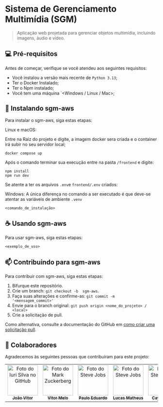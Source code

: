 ﻿# Sistema de Gerenciamento Multimídia (SGM)

> Aplicação web projetada para gerenciar objetos multimídia, incluindo imagens, áudio e vídeo.

## 💻 Pré-requisitos

Antes de começar, verifique se você atendeu aos seguintes requisitos:

- Você instalou a versão mais recente de `Python 3.13`;
- Ter o Docker Instalado;
- Ter o Npm instalado;
- Você tem uma máquina `<Windows / Linux / Mac>;

## 🚀 Instalando sgm-aws

Para instalar o sgm-aws, siga estas etapas:

Linux e macOS:

Entre na Raiz do projeto e digite, a imagem docker sera criada e o container irá subir no seu servidor local;

```
docker compose up
```
Após o comando terminar sua execução entre na pasta `/frontend` e digite:

```
npm install
npm run dev
```

Se atente a ter os arquivos `.env`e `frontend/.env` criados: 

Windows:
A única diferença no comando a ser executado é que deve-se atentar as variáveis de ambiente `.venv` 

```
<comando_de_instalação>
```

## ☕ Usando  sgm-aws

Para usar  sgm-aws, siga estas etapas:

```
<exemplo_de_uso>
```


## 📫 Contribuindo para  sgm-aws

Para contribuir com  sgm-aws, siga estas etapas:

1. Bifurque este repositório.
2. Crie um branch: `git checkout -b  sgm-aws`.
3. Faça suas alterações e confirme-as: `git commit -m '<mensagem_commit>'`
4. Envie para o branch original: `git push origin <nome_do_projeto> / <local>`
5. Crie a solicitação de pull.

Como alternativa, consulte a documentação do GitHub em [como criar uma solicitação pull](https://help.github.com/en/github/collaborating-with-issues-and-pull-requests/creating-a-pull-request).

## 🤝 Colaboradores

Agradecemos às seguintes pessoas que contribuíram para este projeto:

<table>
  <tr>
    <td align="center">
      <a href="#" title="defina o título do link">
        <img src="https://avatars.githubusercontent.com/u/62776981?v=4.jpg" width="100px;" alt="Foto do Iuri Silva no GitHub"/><br>
        <sub>
          <b>João Vitor</b>
        </sub>
      </a>
    </td>
    <td align="center">
      <a href="#" title="defina o título do link">
        <img src="https://avatars.githubusercontent.com/u/54125157?v=4.jpg" width="100px;" alt="Foto do Mark Zuckerberg"/><br>
        <sub>
          <b>Vitor Melo</b>
        </sub>
      </a>
    </td>
    <td align="center">
      <a href="#" title="defina o título do link">
        <img src="https://avatars.githubusercontent.com/u/25374544?v=4.jpg" width="100px;" alt="Foto do Steve Jobs"/><br>
        <sub>
          <b>Paulo Eduardo</b>
        </sub>
      </a>
    </td>
     <td align="center">
      <a href="#" title="defina o título do link">
        <img src="https://avatars.githubusercontent.com/u/43191511?v=4.jpg" width="100px;" alt="Foto do Steve Jobs"/><br>
        <sub>
          <b>Lucas Matheus</b>
        </sub>
      </a>
    </td>
     <td align="center">
      <a href="#" title="defina o título do link">
        <img src="https://avatars.githubusercontent.com/u/96149641?v=4.jpg" width="100px;" alt="Foto do Steve Jobs"/><br>
        <sub>
          <b>Cayo Cesar</b>
        </sub>
      </a>
    </td>
  </tr>
</table>
